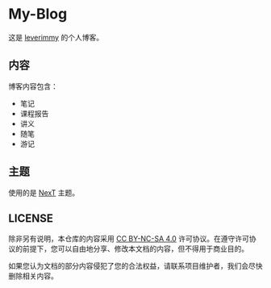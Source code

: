 # My-Blog

这是 [leverimmy](https://github.com/leverimmy) 的个人博客。

## 内容

博客内容包含：

- 笔记
- 课程报告
- 讲义
- 随笔
- 游记

## 主题

使用的是 [NexT](https://github.com/next-theme/hexo-theme-next) 主题。

## LICENSE

除非另有说明，本仓库的内容采用 [CC BY-NC-SA 4.0](https://creativecommons.org/licenses/by-nc-sa/4.0/) 许可协议。在遵守许可协议的前提下，您可以自由地分享、修改本文档的内容，但不得用于商业目的。

如果您认为文档的部分内容侵犯了您的合法权益，请联系项目维护者，我们会尽快删除相关内容。
